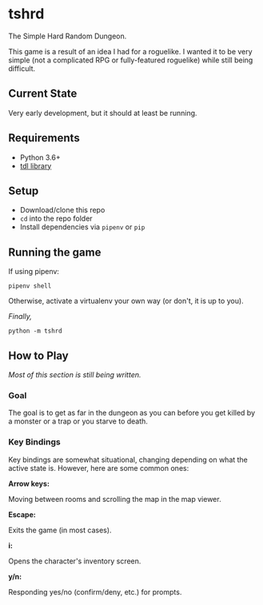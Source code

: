 # tshrd
The Simple Hard Random Dungeon.

This game is a result of an idea I had for a roguelike. I wanted it to be
very simple (not a complicated RPG or fully-featured roguelike) while still
being difficult. 

## Current State

Very early development, but it should at least be running.

## Requirements

- Python 3.6+
- [tdl library](https://python-tdl.readthedocs.io/en/latest/)

## Setup

- Download/clone this repo
- `cd` into the repo folder
- Install dependencies via `pipenv` or `pip`

## Running the game

If using pipenv:

    pipenv shell

Otherwise, activate a virtualenv your own way (or don't, it is
up to you).

*Finally,*

    python -m tshrd
    
## How to Play

*Most of this section is still being written.*

### Goal

The goal is to get as far in the dungeon as you can before you get killed by
a monster or a trap or you starve to death.

### Key Bindings

Key bindings are somewhat situational, changing depending on what the active
state is. However, here are some common ones:

**Arrow keys:**

Moving between rooms and scrolling the map in the map viewer.

**Escape:**

Exits the game (in most cases).

**i:**

Opens the character's inventory screen.

**y/n:**

Responding yes/no (confirm/deny, etc.) for prompts.